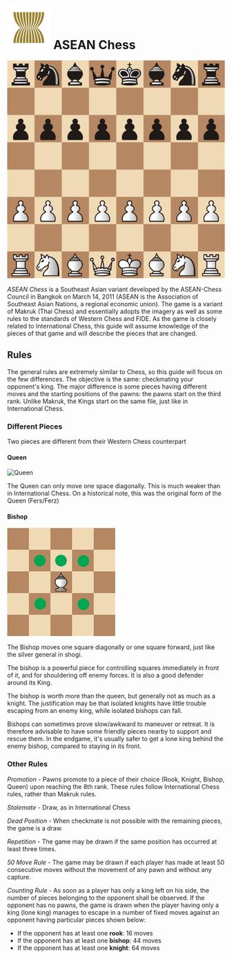 # ![ASEAN](https://github.com/gbtami/pychess-variants/blob/master/static/icons/ASEAN.svg) ASEAN Chess

![ASEAN Board](https://github.com/gbtami/pychess-variants/blob/master/static/images/MakrukGuide/ASEAN.png?raw=true)

*ASEAN Chess* is a Southeast Asian variant developed by the ASEAN-Chess Council in Bangkok on March 14, 2011 (ASEAN is the Association of Southeast Asian Nations, a regional economic union). The game is a variant of Makruk (Thai Chess) and essentially adopts the imagery as well as some rules to the standards of Western Chess and FIDE. As the game is closely related to International Chess, this guide will assume knowledge of the pieces of that game and will describe the pieces that are changed.

## Rules

The general rules are extremely similar to Chess, so this guide will focus on the few differences. The objective is the same: checkmating your opponent's king. The major difference is some pieces having different moves and the starting positions of the pawns: the pawns start on the third rank. Unlike Makruk, the Kings start on the same file, just like in International Chess.

### Different Pieces

Two pieces are different from their Western Chess counterpart

#### Queen

![Queen](https://github.com/gbtami/pychess-variants/blob/master/static/images/CVariantsGuide/Duchess.png?raw=true) 

The Queen can only move one space diagonally. This is much weaker than in International Chess. On a historical note, this was the original form of the Queen (Fers/Ferz)

#### Bishop

![Bishop](https://github.com/gbtami/pychess-variants/blob/master/static/images/MakrukGuide/ASEANBishop.png?raw=true)

The Bishop moves one square diagonally or one square forward, just like the silver general in shogi.

The bishop is a powerful piece for controlling squares immediately in front of it, and for shouldering off enemy forces. It is also a good defender around its King.
 
The bishop is worth more than the queen, but generally not as much as a knight. The justification may be that isolated knights have little trouble escaping from an enemy king, while isolated bishops can fall.
 
Bishops can sometimes prove slow/awkward to maneuver or retreat. It is therefore advisable to have some friendly pieces nearby to support and rescue them. In the endgame, it's usually safer to get a lone king behind the enemy bishop, compared to staying in its front.

### Other Rules

*Promotion* - Pawns promote to a piece of their choice (Rook, Knight, Bishop, Queen) upon reaching the 8th rank. These rules follow International Chess rules, rather than Makruk rules.

*Stalemate* - Draw, as in International Chess

*Dead Position* - When checkmate is not possible with the remaining pieces, the game is a draw.

*Repetition* - The game may be drawn if the same position has occurred at least three times.

*50 Move Rule* - The game may be drawn if each player has made at least 50 consecutive moves without the movement of any pawn and without any capture.

*Counting Rule* - As soon as a player has only a king left on his side, the number of pieces belonging to the opponent shall be observed. If the opponent has no pawns, the game is drawn when the player having only a king (lone king) manages to escape in a number of fixed moves against an opponent having particular pieces shown below:
- If the opponent has at least one **rook**: 16 moves
- If the opponent has at least one **bishop**: 44 moves
- If the opponent has at least one **knight**: 64 moves
